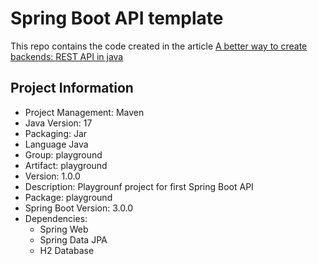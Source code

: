 # Spring Boot API template

This repo contains the code created in the article <a href="https://boccarusso.com/a-better-way-to-create-backends-rest-api-in-java">A better way to create backends: REST API in java</a>

## Project Information

- Project Management: Maven
- Java Version: 17
- Packaging: Jar
- Language Java
- Group: playground
- Artifact: playground
- Version: 1.0.0
- Description: Playgrounf project for first Spring Boot API
- Package: playground
- Spring Boot Version: 3.0.0
- Dependencies:
    - Spring Web
    - Spring Data JPA
    - H2 Database
